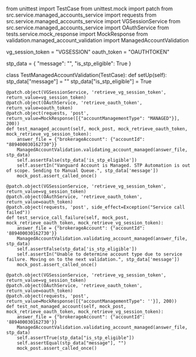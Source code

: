 from unittest import TestCase
from unittest.mock import patch
from src.service.managed_accounts_service import requests
from src.service.managed_accounts_service import VGSessionService
from src.service.managed_accounts_service import OAuthService
from tests.service.mock_response import MockResponse
from validation.managed_account_validation import ManagedAccountValidation

vg_session_token = "VGSESSION"
oauth_token = "OAUTHTOKEN"

stp_data = {
    "message": "",
    "is_stp_eligible": True
}

class TestManagedAccountValidation(TestCase):
    def setUp(self):
        stp_data["message"] = ""
        stp_data["is_stp_eligible"] = True

    @patch.object(VGSessionService, 'retrieve_vg_session_token', return_value=vg_session_token)
    @patch.object(OAuthService, 'retrieve_oauth_token', return_value=oauth_token)
    @patch.object(requests, 'post', return_value=MockResponse([{"accountManagementType": "MANAGED"}], 200))
    def test_managed_account(self, mock_post, mock_retrieve_oauth_token, mock_retrieve_vg_session_token):
        answer_file = {"brokerageAccount": {"accountId": "889400030162730"}}
        ManagedAccountValidation.validating_account_managed(answer_file, stp_data)
        self.assertFalse(stp_data['is_stp_eligible'])
        self.assertIn("Vanguard Account is Managed. STP Automation is out of scope. Sending to Manual Queue.", stp_data['message'])
        mock_post.assert_called_once()

    @patch.object(VGSessionService, 'retrieve_vg_session_token', return_value=vg_session_token)
    @patch.object(OAuthService, 'retrieve_oauth_token', return_value=oauth_token)
    @patch.object(requests, 'post', side_effect=Exception("Service call failed"))
    def test_service_call_failure(self, mock_post, mock_retrieve_oauth_token, mock_retrieve_vg_session_token):
        answer_file = {"brokerageAccount": {"accountId": '889400030162730'}}
        ManagedAccountValidation.validating_account_managed(answer_file, stp_data)
        self.assertFalse(stp_data['is_stp_eligible'])
        self.assertIn("Unable to determine account type due to service failure. Moving on to the next validation.", stp_data['message'])
        mock_post.assert_called_once()

    @patch.object(VGSessionService, 'retrieve_vg_session_token', return_value=vg_session_token)
    @patch.object(OAuthService, 'retrieve_oauth_token', return_value=oauth_token)
    @patch.object(requests, 'post', return_value=MockResponse([{"accountManagementType": ''}], 200))
    def test_not_managed_account(self, mock_post, mock_retrieve_oauth_token, mock_retrieve_vg_session_token):
        answer_file = {"brokerageAccount": {"accountId": '889400030162730'}}
        ManagedAccountValidation.validating_account_managed(answer_file, stp_data)
        self.assertTrue(stp_data["is_stp_eligible"])
        self.assertEqual(stp_data["message"], "")
        mock_post.assert_called_once()
